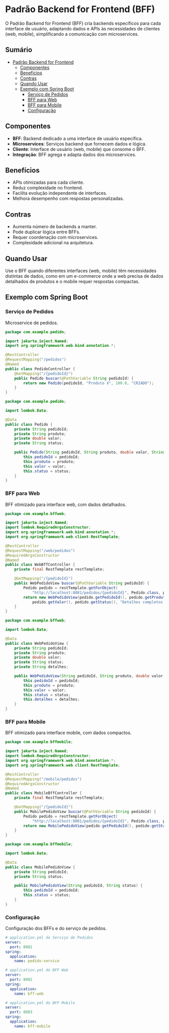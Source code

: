 # Padrão Backend for Frontend (BFF)

O Padrão Backend for Frontend (BFF) cria backends específicos para cada interface de usuário, adaptando dados e APIs às necessidades de clientes (web, mobile), simplificando a comunicação com microservices.

## Sumário

- [Padrão Backend for Frontend](#padrão-backend-for-frontend)
  - [Componentes](#componentes)
  - [Benefícios](#benefícios)
  - [Contras](#contras)
  - [Quando Usar](#quando-usar)
  - [Exemplo com Spring Boot](#exemplo-com-spring-boot)
    - [Serviço de Pedidos](#serviço-de-pedidos)
    - [BFF para Web](#bff-para-web)
    - [BFF para Mobile](#bff-para-mobile)
    - [Configuração](#configuração)

## Componentes

- **BFF**: Backend dedicado a uma interface de usuário específica.
- **Microservices**: Serviços backend que fornecem dados e lógica.
- **Cliente**: Interface de usuário (web, mobile) que consome o BFF.
- **Integração**: BFF agrega e adapta dados dos microservices.

## Benefícios

- APIs otimizadas para cada cliente.
- Reduz complexidade no frontend.
- Facilita evolução independente de interfaces.
- Melhora desempenho com respostas personalizadas.

## Contras

- Aumenta número de backends a manter.
- Pode duplicar lógica entre BFFs.
- Requer coordenação com microservices.
- Complexidade adicional na arquitetura.

## Quando Usar

Use o BFF quando diferentes interfaces (web, mobile) têm necessidades distintas de dados, como em um e-commerce onde a web precisa de dados detalhados de produtos e o mobile requer respostas compactas.

## Exemplo com Spring Boot

### Serviço de Pedidos

Microservice de pedidos.

```java
package com.example.pedido;

import jakarta.inject.Named;
import org.springframework.web.bind.annotation.*;

@RestController
@RequestMapping("/pedidos")
@Named
public class PedidoController {
    @GetMapping("/{pedidoId}")
    public Pedido buscar(@PathVariable String pedidoId) {
        return new Pedido(pedidoId, "Produto X", 100.0, "CRIADO");
    }
}

package com.example.pedido;

import lombok.Data;

@Data
public class Pedido {
    private String pedidoId;
    private String produto;
    private double valor;
    private String status;

    public Pedido(String pedidoId, String produto, double valor, String status) {
        this.pedidoId = pedidoId;
        this.produto = produto;
        this.valor = valor;
        this.status = status;
    }
}
```

### BFF para Web

BFF otimizado para interface web, com dados detalhados.

```java
package com.example.bffweb;

import jakarta.inject.Named;
import lombok.RequiredArgsConstructor;
import org.springframework.web.bind.annotation.*;
import org.springframework.web.client.RestTemplate;

@RestController
@RequestMapping("/web/pedidos")
@RequiredArgsConstructor
@Named
public class WebBffController {
    private final RestTemplate restTemplate;

    @GetMapping("/{pedidoId}")
    public WebPedidoView buscar(@PathVariable String pedidoId) {
        Pedido pedido = restTemplate.getForObject(
            "http://localhost:8081/pedidos/{pedidoId}", Pedido.class, pedidoId);
        return new WebPedidoView(pedido.getPedidoId(), pedido.getProduto(), 
            pedido.getValor(), pedido.getStatus(), "Detalhes completos para web");
    }
}

package com.example.bffweb;

import lombok.Data;

@Data
public class WebPedidoView {
    private String pedidoId;
    private String produto;
    private double valor;
    private String status;
    private String detalhes;

    public WebPedidoView(String pedidoId, String produto, double valor, String status, String detalhes) {
        this.pedidoId = pedidoId;
        this.produto = produto;
        this.valor = valor;
        this.status = status;
        this.detalhes = detalhes;
    }
}
```

### BFF para Mobile

BFF otimizado para interface mobile, com dados compactos.

```java
package com.example.bffmobile;

import jakarta.inject.Named;
import lombok.RequiredArgsConstructor;
import org.springframework.web.bind.annotation.*;
import org.springframework.web.client.RestTemplate;

@RestController
@RequestMapping("/mobile/pedidos")
@RequiredArgsConstructor
@Named
public class MobileBffController {
    private final RestTemplate restTemplate;

    @GetMapping("/{pedidoId}")
    public MobilePedidoView buscar(@PathVariable String pedidoId) {
        Pedido pedido = restTemplate.getForObject(
            "http://localhost:8081/pedidos/{pedidoId}", Pedido.class, pedidoId);
        return new MobilePedidoView(pedido.getPedidoId(), pedido.getStatus());
    }
}

package com.example.bffmobile;

import lombok.Data;

@Data
public class MobilePedidoView {
    private String pedidoId;
    private String status;

    public MobilePedidoView(String pedidoId, String status) {
        this.pedidoId = pedidoId;
        this.status = status;
    }
}
```

### Configuração

Configuração dos BFFs e do serviço de pedidos.

```yaml
# application.yml do Serviço de Pedidos
server:
  port: 8081
spring:
  application:
    name: pedido-service
```

```yaml
# application.yml do BFF Web
server:
  port: 8082
spring:
  application:
    name: bff-web
```

```yaml
# application.yml do BFF Mobile
server:
  port: 8083
spring:
  application:
    name: bff-mobile
```